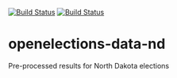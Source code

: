 [![Build Status](https://github.com/openelections/openelections-data-nd/actions/workflows/data_tests.yml/badge.svg?branch=master)](https://github.com/openelections/openelections-data-nd/actions)
[![Build Status](https://github.com/openelections/openelections-data-nd/actions/workflows/format_tests.yml/badge.svg?branch=master)](https://github.com/openelections/openelections-data-nd/actions)

# openelections-data-nd
Pre-processed results for North Dakota elections
